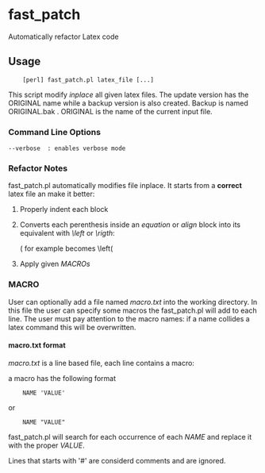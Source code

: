 # fast_patch
Automatically refactor Latex code

## Usage
```
    [perl] fast_patch.pl latex_file [...]
```
This script modify *inplace* all given latex files. The update version
has the ORIGINAL name while a backup version is also created. Backup is
named ORIGINAL.bak . ORIGINAL is the name of the current input file.

### Command Line Options
    --verbose  : enables verbose mode



### Refactor Notes
fast_patch.pl automatically modifies file inplace. It starts from a
**correct** latex file an make it better:
1. Properly indent each block
2. Converts each  perenthesis inside an *equation* or *align* block
    into its equivalent with  *\left* or *\rigth*:

    ( for example becomes \left(

3. Apply given *MACROs*

### MACRO
User can optionally add a file named *macro.txt* into the working directory.
In this file the user can specify some macros the fast_patch.pl will add
to each line. The user must pay attention to the macro names: if a name
collides a latex command this will be overwritten.

#### macro.txt format
*macro.txt* is a line based file, each line contains a macro:

a macro has the following format
```
    NAME 'VALUE'
```
or
```
    NAME "VALUE"
```

fast_patch.pl will search for each occurrence of each *NAME* and replace
it with the proper *VALUE*.

Lines that starts with '#' are considerd comments and are ignored.
